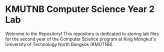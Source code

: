 # KMUTNB Computer Science Year 2 Lab

Welcome to the Repository! This repository is dedicated to storing lab files for the second year of the Computer Science program at King Mongkut's University of Technology North Bangkok (KMUTNB).
